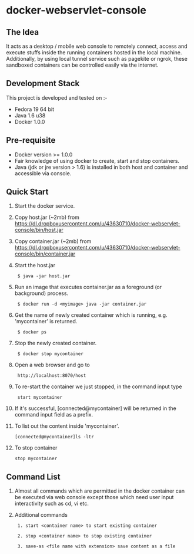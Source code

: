 docker-webservlet-console
=========================

The Idea
--------
It acts as a desktop / mobile web console to remotely connect, access and execute stuffs inside the running containers hosted in the local machine. Additionally, by using local tunnel service such as pagekite or ngrok, these sandboxed containers can be controlled easily via the internet.

Development Stack
--------------------
This project is developed and tested on :-
* Fedora 19 64 bit
* Java 1.6 u38
* Docker 1.0.0

Pre-requisite
------------
* Docker version  >= 1.0.0
* Fair knowledge of using docker to create, start and stop containers.
* Java (jdk or jre version > 1.6) is installed in both host and container and accessible via console.


Quick Start
-----------
1. Start the docker service.

2. Copy host.jar (~2mb) from https://dl.dropboxusercontent.com/u/43630710/docker-webservlet-console/bin/host.jar

3. Copy container.jar (~2mb) from https://dl.dropboxusercontent.com/u/43630710/docker-webservlet-console/bin/container.jar

4. Start the host.jar

        $ java -jar host.jar

5. Run an image that executes container.jar as a foreground (or background) process.

        $ docker run -d <myimage> java -jar container.jar

6. Get the name of newly created container which is running, e.g. 'mycontainer' is returned.

        $ docker ps

7. Stop the newly created container.

        $ docker stop mycontainer

8. Open a web browser and go to

        http://localhost:8070/host
        
9. To re-start the container we just stopped, in the command input type

        start mycontainer       
        
10. If it's successful, [connected@mycontainer] will be returned in the command input field as a prefix.

11. To list out the content inside 'mycontainer'.

        [connected@mycontainer]ls -ltr

12. To stop container

        stop mycontainer


Command List
------------
1. Almost all commands which are permitted in the docker container can be executed via web console except those which need user input interactivity such as cd, vi etc.

2. Additional commands

        1. start <container name> to start existing container
        
        2. stop <container name> to stop existing container
        
        3. save-as <file name with extension> save content as a file





